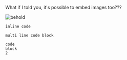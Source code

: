 What if I told you, it's possible to embed images too???

![behold](variant.png "an image")

`inline code`

``
multi
line
code
block
``

```
code 
block 
2
```
